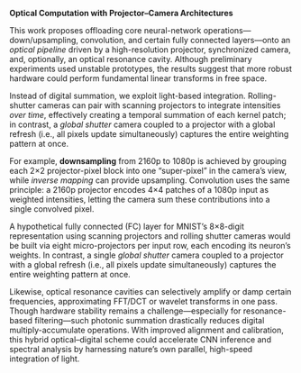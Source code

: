 **Optical Computation with Projector–Camera Architectures**

This work proposes offloading core neural-network operations—down/upsampling, convolution, and certain fully connected layers—onto an *optical pipeline* driven by a high-resolution projector, synchronized camera, and, optionally, an optical resonance cavity. Although preliminary experiments used unstable prototypes, the results suggest that more robust hardware could perform fundamental linear transforms in free space.

Instead of digital summation, we exploit light-based integration. Rolling-shutter cameras can pair with scanning projectors to integrate intensities *over time*, effectively creating a temporal summation of each kernel patch; in contrast, a *global shutter* camera coupled to a projector with a global refresh (i.e., all pixels update simultaneously) captures the entire weighting pattern at once.

For example, **downsampling** from 2160p to 1080p is achieved by grouping each 2×2 projector-pixel block into one “super-pixel” in the camera’s view, while *inverse mapping* can provide upsampling. Convolution uses the same principle: a 2160p projector encodes 4×4 patches of a 1080p input as weighted intensities, letting the camera sum these contributions into a single convolved pixel.

A hypothetical fully connected (FC) layer for MNIST’s 8×8-digit representation using scanning projectors and rolling shutter cameras would be built via eight micro-projectors per input row, each encoding its neuron’s weights. In contrast, a single *global shutter* camera coupled to a projector with a global refresh (i.e., all pixels update simultaneously) captures the entire weighting pattern at once. 

Likewise, optical resonance cavities can selectively amplify or damp certain frequencies, approximating FFT/DCT or wavelet transforms in one pass. Though hardware stability remains a challenge—especially for resonance-based filtering—such photonic summation drastically reduces digital multiply-accumulate operations. With improved alignment and calibration, this hybrid optical–digital scheme could accelerate CNN inference and spectral analysis by harnessing nature’s own parallel, high-speed integration of light.
